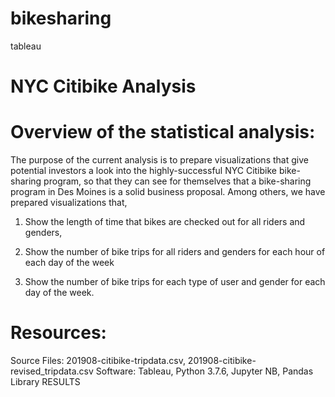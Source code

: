 # bikesharing
tableau

# NYC Citibike Analysis

# Overview of the statistical analysis:

The purpose of the current analysis is to prepare visualizations that give potential investors a look into the highly-successful NYC Citibike bike-sharing program, so that they can see for themselves that a bike-sharing program in Des Moines is a solid business proposal. Among others, we have prepared visualizations that,

1) Show the length of time that bikes are checked out for all riders and genders,

2) Show the number of bike trips for all riders and genders for each hour of each day of the week

3) Show the number of bike trips for each type of user and gender for each day of the week.

# Resources:
Source Files: 201908-citibike-tripdata.csv, 201908-citibike-revised_tripdata.csv
Software: Tableau, Python 3.7.6, Jupyter NB, Pandas Library
RESULTS
